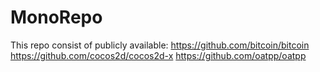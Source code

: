 # MonoRepo

This repo consist of publicly available:
https://github.com/bitcoin/bitcoin
https://github.com/cocos2d/cocos2d-x
https://github.com/oatpp/oatpp 
